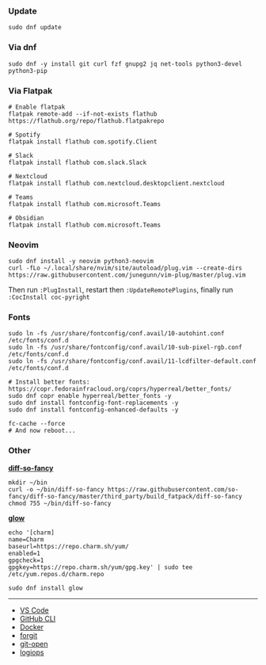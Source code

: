 ### Update

```shell
sudo dnf update
```

### Via dnf

```shell
sudo dnf -y install git curl fzf gnupg2 jq net-tools python3-devel python3-pip
```

### Via Flatpak

```shell
# Enable flatpak
flatpak remote-add --if-not-exists flathub https://flathub.org/repo/flathub.flatpakrepo

# Spotify
flatpak install flathub com.spotify.Client

# Slack
flatpak install flathub com.slack.Slack

# Nextcloud
flatpak install flathub com.nextcloud.desktopclient.nextcloud

# Teams
flatpak install flathub com.microsoft.Teams

# Obsidian
flatpak install flathub com.microsoft.Teams
```

### Neovim

```shell
sudo dnf install -y neovim python3-neovim
curl -fLo ~/.local/share/nvim/site/autoload/plug.vim --create-dirs https://raw.githubusercontent.com/junegunn/vim-plug/master/plug.vim
```

Then run `:PlugInstall`, restart then `:UpdateRemotePlugins`, finally run `:CocInstall coc-pyright`

### Fonts

```shell
sudo ln -fs /usr/share/fontconfig/conf.avail/10-autohint.conf /etc/fonts/conf.d
sudo ln -fs /usr/share/fontconfig/conf.avail/10-sub-pixel-rgb.conf /etc/fonts/conf.d
sudo ln -fs /usr/share/fontconfig/conf.avail/11-lcdfilter-default.conf /etc/fonts/conf.d

# Install better fonts: https://copr.fedorainfracloud.org/coprs/hyperreal/better_fonts/
sudo dnf copr enable hyperreal/better_fonts -y
sudo dnf install fontconfig-font-replacements -y
sudo dnf install fontconfig-enhanced-defaults -y

fc-cache --force
# And now reboot...
```


### Other

**[diff-so-fancy](https://github.com/so-fancy/diff-so-fancy)**

```shell
mkdir ~/bin
curl -o ~/bin/diff-so-fancy https://raw.githubusercontent.com/so-fancy/diff-so-fancy/master/third_party/build_fatpack/diff-so-fancy
chmod 755 ~/bin/diff-so-fancy
```

**[glow](https://github.com/charmbracelet/glow)**

```shell
echo '[charm]
name=Charm
baseurl=https://repo.charm.sh/yum/
enabled=1
gpgcheck=1
gpgkey=https://repo.charm.sh/yum/gpg.key' | sudo tee /etc/yum.repos.d/charm.repo

sudo dnf install glow
```

---

- [VS Code](https://code.visualstudio.com/docs/setup/linux)
- [GitHub CLI](https://github.com/cli/cli/blob/trunk/docs/install_linux.md)
- [Docker](https://docs.docker.com/engine/install/fedora/)
- [forgit](https://github.com/wfxr/forgit)
- [git-open](https://github.com/paulirish/git-open)
- [logiops](https://github.com/PixlOne/logiops)
